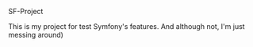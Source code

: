 SF-Project

This is my project for test Symfony's features. And although not, I'm just messing around)
